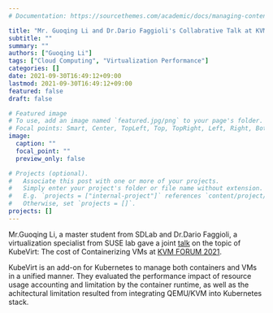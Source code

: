 ```yaml
---
# Documentation: https://sourcethemes.com/academic/docs/managing-content/

title: "Mr. Guoqing Li and Dr.Dario Faggioli's Collabrative Talk at KVM FORUM 2021"
subtitle: ""
summary: ""
authors: ["Guoqing Li"]
tags: ["Cloud Computing", "Virtualization Performance"]
categories: []
date: 2021-09-30T16:49:12+09:00
lastmod: 2021-09-30T16:49:12+09:00
featured: false
draft: false

# Featured image
# To use, add an image named `featured.jpg/png` to your page's folder.
# Focal points: Smart, Center, TopLeft, Top, TopRight, Left, Right, BottomLeft, Bottom, BottomRight.
image:
  caption: ""
  focal_point: ""
  preview_only: false

# Projects (optional).
#   Associate this post with one or more of your projects.
#   Simply enter your project's folder or file name without extension.
#   E.g. `projects = ["internal-project"]` references `content/project/deep-learning/index.md`.
#   Otherwise, set `projects = []`.
projects: []
---
```


Mr.Guoqing Li, a master student from SDLab and Dr.Dario Faggioli, a virtualization specialist from SUSE lab gave a joint [talk](https://youtu.be/x_czS9Iuo2o) on the topic of KubeVirt: The cost of Containerizing VMs at [KVM FORUM 2021](https://events.linuxfoundation.org/kvm-forum/).

KubeVirt is an add-on for Kubernetes to manage both containers and VMs in a unified manner. They evaluated the performance impact of resource usage accounting and limitation by the container runtime, as well as the achitectural limitation resulted from integrating QEMU/KVM into Kubernetes stack.
